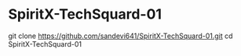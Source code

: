 # SpiritX-TechSquard-01
git clone https://github.com/sandevi641/SpiritX-TechSquard-01.git
cd SpiritX-TechSquard-01
